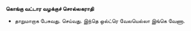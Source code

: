 **கொங்கு வட்டார வழக்குச் சொல்லகராதி**
- தாறுமாறாக பேசுவது. செய்வது. இந்தெ ஒல்ட்ரெ வேலயெல்லா இங்கெ வேணா.

